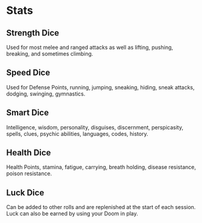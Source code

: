 # Stats
## Strength Dice
Used for most melee and ranged attacks as well as lifting, pushing, breaking, and sometimes climbing.
## Speed Dice
Used for Defense Points, running, jumping, sneaking, hiding, sneak attacks, dodging, swinging, gymnastics.
## Smart Dice
Intelligence, wisdom, personality, disguises, discernment, perspicasity, spells, clues, psychic abilities, languages, codes, history.
## Health Dice
Health Points, stamina, fatigue, carrying, breath holding, disease resistance, poison resistance.
## Luck Dice
Can be added to other rolls and are replenished at the start of each session. Luck can also be earned by using your Doom in play.
